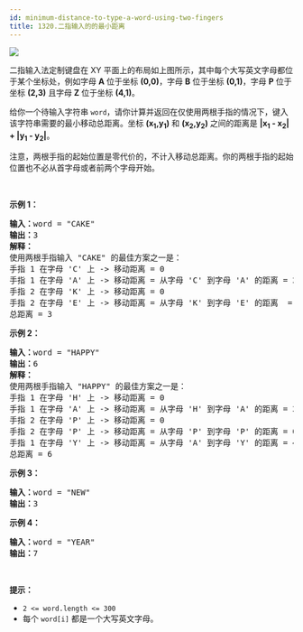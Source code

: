 ```yaml
---
id: minimum-distance-to-type-a-word-using-two-fingers
title: 1320.二指输入的的最小距离
---
```

![](https://assets.leetcode-cn.com/aliyun-lc-upload/uploads/2020/01/11/leetcode_keyboard.png)

二指输入法定制键盘在 XY 平面上的布局如上图所示，其中每个大写英文字母都位于某个坐标处，例如字母 **A** 位于坐标 **(0,0)**，字母 **B** 位于坐标 **(0,1)**，字母 **P** 位于坐标 **(2,3)** 且字母 **Z** 位于坐标 **(4,1)**。

给你一个待输入字符串 <code>word</code>，请你计算并返回在仅使用两根手指的情况下，键入该字符串需要的最小移动总距离。坐标 **(x<sub>1</sub>,y<sub>1</sub>)** 和 **(x<sub>2</sub>,y<sub>2</sub>)** 之间的距离是 **|x<sub>1</sub> - x<sub>2</sub>| + |y<sub>1</sub> - y<sub>2</sub>|**。 

注意，两根手指的起始位置是零代价的，不计入移动总距离。你的两根手指的起始位置也不必从首字母或者前两个字母开始。

 

**示例 1：**


<pre><strong>输入：</strong>word = &#34;CAKE&#34;<br/><strong>输出：</strong>3<br/><strong>解释： <br/></strong>使用两根手指输入 &#34;CAKE&#34; 的最佳方案之一是： <br/>手指 1 在字母 &#39;C&#39; 上 -&gt; 移动距离 = 0 <br/>手指 1 在字母 &#39;A&#39; 上 -&gt; 移动距离 = 从字母 &#39;C&#39; 到字母 &#39;A&#39; 的距离 = 2 <br/>手指 2 在字母 &#39;K&#39; 上 -&gt; 移动距离 = 0 <br/>手指 2 在字母 &#39;E&#39; 上 -&gt; 移动距离 = 从字母 &#39;K&#39; 到字母 &#39;E&#39; 的距离  = 1 <br/>总距离 = 3<br/></pre>

**示例 2：**


<pre><strong>输入：</strong>word = &#34;HAPPY&#34;<br/><strong>输出：</strong>6<br/><strong>解释： </strong><br/>使用两根手指输入 &#34;HAPPY&#34; 的最佳方案之一是：<br/>手指 1 在字母 &#39;H&#39; 上 -&gt; 移动距离 = 0<br/>手指 1 在字母 &#39;A&#39; 上 -&gt; 移动距离 = 从字母 &#39;H&#39; 到字母 &#39;A&#39; 的距离 = 2<br/>手指 2 在字母 &#39;P&#39; 上 -&gt; 移动距离 = 0<br/>手指 2 在字母 &#39;P&#39; 上 -&gt; 移动距离 = 从字母 &#39;P&#39; 到字母 &#39;P&#39; 的距离 = 0<br/>手指 1 在字母 &#39;Y&#39; 上 -&gt; 移动距离 = 从字母 &#39;A&#39; 到字母 &#39;Y&#39; 的距离 = 4<br/>总距离 = 6<br/></pre>

**示例 3：**


<pre><strong>输入：</strong>word = &#34;NEW&#34;<br/><strong>输出：</strong>3<br/></pre>

**示例 4：**


<pre><strong>输入：</strong>word = &#34;YEAR&#34;<br/><strong>输出：</strong>7<br/></pre>

 

**提示：**


- <code>2 &lt;= word.length &lt;= 300</code>
- 每个 <code>word[i]</code> 都是一个大写英文字母。
